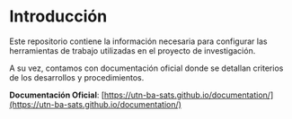 # Introducción
Este repositorio contiene la información necesaria para configurar las herramientas de trabajo utilizadas en el proyecto de investigación. 

A su vez, contamos con documentación oficial donde se detallan criterios de los desarrollos y procedimientos. 

**Documentación Oficial**: [https://utn-ba-sats.github.io/documentation/](https://utn-ba-sats.github.io/documentation/)

